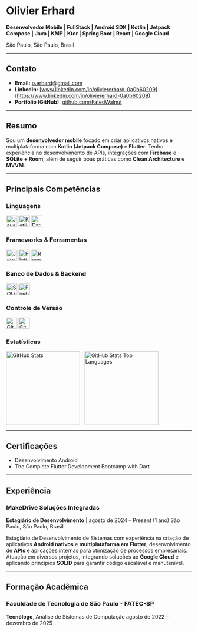 
# Olivier Erhard

**Desenvolvedor Mobile | FullStack | Android SDK | Kotlin | Jetpack Compose | Java | KMP | Ktor | Spring Boot | React | Google Cloud**

São Paulo, São Paulo, Brasil

---

## Contato

* **Email:** o.erhard@gmail.com
* **LinkedIn:** [www.linkedin.com/in/oliviererhard-0a0b60209](https://www.linkedin.com/in/oliviererhard-0a0b60209)
* **Portfólio (GitHub):** [github.com/FatedWalnut](https://github.com/FatedWalnut)

---

## Resumo

Sou um **desenvolvedor mobile** focado em criar aplicativos nativos e multiplataforma com **Kotlin (Jetpack Compose)** e **Flutter**. Tenho experiência no desenvolvimento de APIs, integrações com **Firebase** e **SQLite + Room**, além de seguir boas práticas como **Clean Architecture** e **MVVM**.

---

## Principais Competências

### Linguagens
<p align="left">
  <img alt="Java" title="Java" width="30px" src="https://cdn.jsdelivr.net/gh/devicons/devicon@latest/icons/java/java-original.svg">
  <img alt="Kotlin" title="Kotlin" width="30px" src="https://cdn.jsdelivr.net/gh/devicons/devicon@latest/icons/kotlin/kotlin-original.svg">
  <img alt="Dart" title="Dart" width="30px" src="https://cdn.jsdelivr.net/gh/devicons/devicon@latest/icons/dart/dart-original.svg">
</p>

### Frameworks & Ferramentas
<p align="left">
  <img alt="Jetpack Compose" title="Jetpack Compose" width="30px" src="https://cdn.jsdelivr.net/gh/devicons/devicon@latest/icons/jetpackcompose/jetpackcompose-original.svg">
  <img alt="Flutter" title="Flutter" width="30px" src="https://cdn.jsdelivr.net/gh/devicons/devicon@latest/icons/flutter/flutter-original.svg">
  <img alt="React" title="React" width="30px" src="https://cdn.jsdelivr.net/gh/devicons/devicon@latest/icons/react/react-original.svg">
</p>

### Banco de Dados & Backend
<p align="left">
  <img alt="SQLite" title="SQLite" width="30px" src="https://cdn.jsdelivr.net/gh/devicons/devicon@latest/icons/sqlite/sqlite-original.svg">
  <img alt="Firebase" title="Firebase" width="30px" src="https://cdn.jsdelivr.net/gh/devicons/devicon@latest/icons/firebase/firebase-original.svg">
  </p>

### Controle de Versão
<p align="left">
  <img alt="Git" title="Git" width="30px" src="https://cdn.jsdelivr.net/gh/devicons/devicon@latest/icons/git/git-original.svg">
  <img alt="GitHub" title="GitHub" width="30px" src="https://cdn.jsdelivr.net/gh/devicons/devicon@latest/icons/github/github-original.svg">
  </p>

### Estatísticas
<p>
<img 
align="left"
alt="GitHub Stats"
height="200"
style="padding-right:10px"
src="https://github-readme-stats.vercel.app/api?username=FatedWalnut&show_icons=true&theme=tokyonight&include_all_commits=true&locale=pt-br">

<img
alt="GitHub Stats Top Languages"
height="200"
src="https://github-readme-stats.vercel.app/api/top-langs/?username=FatedWalnut&theme=tokyonight&layout=compact&custom_title=Tecnologias&langs_count=9">
</p>

---

## Certificações

* Desenvolvimento Android
* The Complete Flutter Development Bootcamp with Dart

---

## Experiência

### MakeDrive Soluções Integradas
**Estagiário de Desenvolvimento** | agosto de 2024 – Present (1 ano)
São Paulo, São Paulo, Brasil

Estagiário de Desenvolvimento de Sistemas com experiência na criação de aplicativos **Android nativos** e **multiplataforma em Flutter**, desenvolvimento de **APIs** e aplicações internas para otimização de processos empresariais. Atuação em diversos projetos, integrando soluções ao **Google Cloud** e aplicando princípios **SOLID** para garantir código escalável e manutenível.

---

## Formação Acadêmica

### Faculdade de Tecnologia de São Paulo - FATEC-SP
**Tecnólogo**, Análise de Sistemas de Computação
agosto de 2022 – dezembro de 2025
